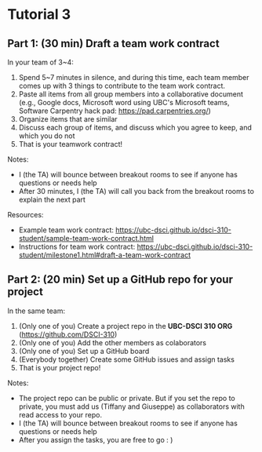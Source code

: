 # Tutorial 3

## Part 1: (30 min) Draft a team work contract

In your team of 3~4:
1. Spend 5~7 minutes in silence, and during this time, each team member comes up with 3 things to contribute to the team work contract.
1. Paste all items from all group members into a collaborative document (e.g., Google docs, Microsoft word using UBC's Microsoft teams, Software Carpentry hack pad: https://pad.carpentries.org/)
1. Organize items that are similar
1. Discuss each group of items, and discuss which you agree to keep, and which you do not
1. That is your teamwork contract!

Notes:
- I (the TA) will bounce between breakout rooms to see if anyone has questions or needs help
- After 30 minutes, I (the TA) will call you back from the breakout rooms to explain the next part

Resources:
- Example team work contract: https://ubc-dsci.github.io/dsci-310-student/sample-team-work-contract.html
- Instructions for team work contract: https://ubc-dsci.github.io/dsci-310-student/milestone1.html#draft-a-team-work-contract

## Part 2: (20 min) Set up a GitHub repo for your project

In the same team:
1. (Only one of you) Create a project repo in the **UBC-DSCI 310 ORG** (https://github.com/DSCI-310)
1. (Only one of you) Add the other members as colaborators
1. (Only one of you) Set up a GitHub board
1. (Everybody together) Create some GitHub issues and assign tasks
1. That is your project repo!

Notes:
- The project repo can be public or private. But if you set the repo to private, you must add us (Tiffany and Giuseppe) as collaborators with read access to your repo.
- I (the TA) will bounce between breakout rooms to see if anyone has questions or needs help
- After you assign the tasks, you are free to go : )
